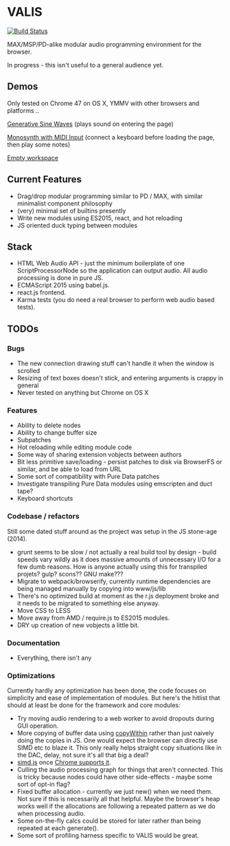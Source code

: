 # VALIS

[![Build Status](https://travis-ci.org/novocaine/valis.svg?branch=master)](https://travis-ci.org/novocaine/valis)

MAX/MSP/PD-alike modular audio programming environment for the browser. 

In progress - this isn't useful to a general audience yet.

## Demos

Only tested on Chrome 47 on OS X, YMMV with other browsers and platforms ..

[Generative Sine Waves](http://novocaine.github.io/valis/?patch=https://raw.githubusercontent.com/novocaine/valis/master/demos/generative.json) (plays sound on entering the page)

[Monosynth with MIDI Input](http://novocaine.github.io/valis/?patch=https://raw.githubusercontent.com/novocaine/valis/master/demos/midi.json) (connect a keyboard before loading the page, then play some notes)

[Empty workspace](http://novocaine.github.io/valis)

## Current Features

* Drag/drop modular programming similar to PD / MAX, with similar minimalist
  component philosophy
* (very) minimal set of builtins presently
* Write new modules using ES2015, react, and hot reloading
* JS oriented duck typing between modules

## Stack

* HTML Web Audio API - just the minimum boilerplate of one ScriptProcessorNode
  so the application can output audio. All audio processing is done in pure JS.
* ECMAScript 2015 using babel.js.
* react.js frontend.
* Karma tests (you do need a real browser to perform web audio based tests).

## TODOs

### Bugs

* The new connection drawing stuff can't handle it when the window is scrolled
* Resizing of text boxes doesn't stick, and entering arguments is crappy in general
* Never tested on anything but Chrome on OS X

### Features 

* Ability to delete nodes
* Ability to change buffer size
* Subpatches
* Hot reloading while editing module code
* Some way of sharing extension vobjects between authors
* Bit less primitive save/loading - persist patches to disk via BrowserFS or similar, and be able to load from URL
* Some sort of compatibility with Pure Data patches
* Investigate transpiling Pure Data modules using emscripten and duct tape?
* Keyboard shortcuts

### Codebase / refactors

Still some dated stuff around as the project was setup in the JS stone-age (2014).

* grunt seems to be slow / not actually a real build tool by design - build speeds
  vary wildly as it does massive amounts of unnecessary I/O for a few dumb reasons.
  How is anyone actually using this for transpiled projets? gulp? scons?? GNU make???
* Migrate to webpack/browserify, currently runtime dependencies are being
  managed manually by copying into www/js/lib
* There's no optimized build at moment as the r.js deployment broke and it needs to be
  migrated to something else anyway.
* Move CSS to LESS
* Move away from AMD / require.js to ES2015 modules.
* DRY up creation of new vobjects a little bit.

### Documentation 

* Everything, there isn't any

### Optimizations

Currently hardly any optimization has been done, the code focuses on simplicity
and ease of implementation of modules. But here's the hitlist that should at
least be done for the framework and core modules:

* Try moving audio rendering to a web worker to avoid dropouts during GUI operation.
* More copying of buffer data using [copyWithin](https://developer.mozilla.org/en-US/docs/Web/JavaScript/Reference/Global_Objects/TypedArray/copyWithin) rather than just naively doing the copies in JS. One would expect the browser can directly use SIMD etc to blaze it. This only really helps straight copy situations like in the DAC, delay, not sure it's all that big a deal?
* [simd.js](https://developer.mozilla.org/en-US/docs/Web/JavaScript/Reference/Global_Objects/SIMD) once [Chrome supports it](https://bugs.chromium.org/p/v8/issues/detail?id=4124).
* Culling the audio processing graph for things that aren't connected. This is
  tricky because nodes could have other side-effects - maybe some sort of
  opt-in flag?
* Fixed buffer allocation - currently we just new() when we need them. Not sure
  if this is necessarily all that helpful. Maybe the browser's heap works well if the
  allocations are following a repeated pattern as we do when processing audio.
* Some on-the-fly calcs could be stored for later rather than being repeated at
  each generate().
* Some sort of profiling harness specific to VALIS would be great.

